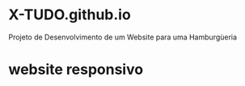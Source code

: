 # X-TUDO.github.io
Projeto de Desenvolvimento de um Website para uma Hamburgùeria
# website responsivo

